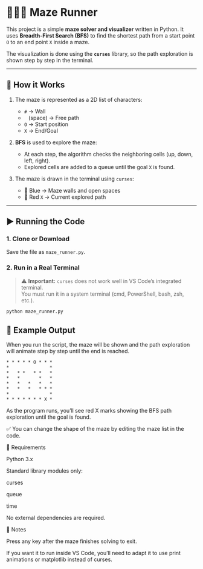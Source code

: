 # 🏃‍♂️🧩 Maze Runner
This project is a simple **maze solver and visualizer** written in Python. It uses **Breadth-First Search (BFS)** to find the shortest path from a start point `O` to an end point `X` inside a maze.

The visualization is done using the **`curses`** library, so the path exploration is shown step by step in the terminal.

---

## 🧩 How it Works
1. The maze is represented as a 2D list of characters:
   - `#` → Wall  
   - ` ` (space) → Free path  
   - `O` → Start position  
   - `X` → End/Goal  

2. **BFS** is used to explore the maze:
   - At each step, the algorithm checks the neighboring cells (up, down, left, right).  
   - Explored cells are added to a queue until the goal `X` is found.  

3. The maze is drawn in the terminal using `curses`:
   - 🔵 Blue → Maze walls and open spaces  
   - 🔴 Red `X` → Current explored path  

---

## ▶️ Running the Code

### 1. Clone or Download
Save the file as `maze_runner.py`.

### 2. Run in a Real Terminal  
> ⚠️ **Important:** `curses` does not work well in VS Code’s integrated terminal.  
You must run it in a system terminal (cmd, PowerShell, bash, zsh, etc.).

```bash
python maze_runner.py
```

## 🎨 Example Output

When you run the script, the maze will be shown and the path exploration will animate step by step until the end is reached.
```
* * * * * O * * *
*               *
*   * *   * *   *
*   *       *   *
*   *   *   *   *
*   *   *   * * *
*               *
* * * * * * * X *
```

As the program runs, you’ll see red X marks showing the BFS path exploration until the goal is found.

✅ You can change the shape of the maze by editing the maze list in the code.

🔧 Requirements

Python 3.x

Standard library modules only:

curses

queue

time

No external dependencies are required.

📌 Notes

Press any key after the maze finishes solving to exit.


If you want it to run inside VS Code, you’ll need to adapt it to use print animations or matplotlib instead of curses.



